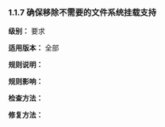 ### 1.1.7 确保移除不需要的文件系统挂载支持

**级别：** 要求

**适用版本：** 全部

**规则说明：** 



**规则影响：**



**检查方法：**





**修复方法：**

